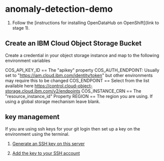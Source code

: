 # anomaly-detection-demo


1. Follow the [instructions for installing OpenDataHub on OpenShift](link to stage 1).

## Create an IBM Cloud Object Storage Bucket

Create a credential in your object storage instance and map to the following environment variables 

COS_API_KEY_ID == The "apikey" property
COS_AUTH_ENDPOINT: Usually set to "https://iam.cloud.ibm.com/identity/token" but other environments may require this to be changed 
COS_ENDPOINT == Select from the list available here https://control.cloud-object-storage.cloud.ibm.com/v2/endpoints
COS_INSTANCE_CRN == The "resource_instance_id" Property
REGION == The region you are using. If using a global storage mechanism leave blank.

## key management

If you are using ssh keys for your git login then set up a key on the environment using the terminal.

1. [Generate an SSH key on this server](https://docs.github.com/en/authentication/connecting-to-github-with-ssh/generating-a-new-ssh-key-and-adding-it-to-the-ssh-agent#generating-a-new-ssh-key)

1. [Add the key to your SSH account](https://docs.github.com/en/authentication/connecting-to-github-with-ssh/adding-a-new-ssh-key-to-your-github-account)


